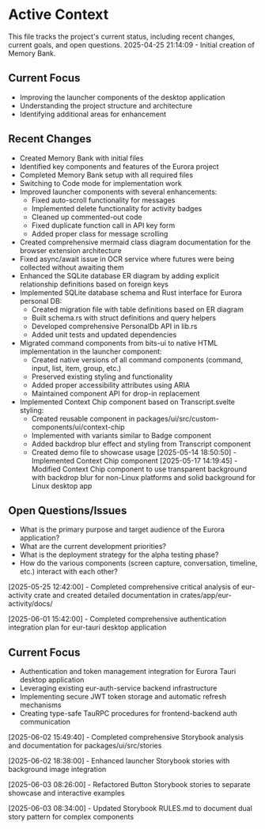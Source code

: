 # Active Context

This file tracks the project's current status, including recent changes, current goals, and open questions.
2025-04-25 21:14:09 - Initial creation of Memory Bank.

## Current Focus

- Improving the launcher components of the desktop application
- Understanding the project structure and architecture
- Identifying additional areas for enhancement

## Recent Changes

- Created Memory Bank with initial files
- Identified key components and features of the Eurora project
- Completed Memory Bank setup with all required files
- Switching to Code mode for implementation work
- Improved launcher components with several enhancements:
  - Fixed auto-scroll functionality for messages
  - Implemented delete functionality for activity badges
  - Cleaned up commented-out code
  - Fixed duplicate function call in API key form
  - Added proper class for message scrolling
- Created comprehensive mermaid class diagram documentation for the browser extension architecture
- Fixed async/await issue in OCR service where futures were being collected without awaiting them
- Enhanced the SQLite database ER diagram by adding explicit relationship definitions based on foreign keys
- Implemented SQLite database schema and Rust interface for Eurora personal DB:
  - Created migration file with table definitions based on ER diagram
  - Built schema.rs with struct definitions and query helpers
  - Developed comprehensive PersonalDb API in lib.rs
  - Added unit tests and updated dependencies
- Migrated command components from bits-ui to native HTML implementation in the launcher component:
  - Created native versions of all command components (command, input, list, item, group, etc.)
  - Preserved existing styling and functionality
  - Added proper accessibility attributes using ARIA
  - Maintained component API for drop-in replacement
- Implemented Context Chip component based on Transcript.svelte styling:
  - Created reusable component in packages/ui/src/custom-components/ui/context-chip
  - Implemented with variants similar to Badge component
  - Added backdrop blur effect and styling from Transcript component
  - Created demo file to showcase usage
    [2025-05-14 18:50:50] - Implemented Context Chip component
    [2025-05-17 14:19:45] - Modified Context Chip component to use transparent background with backdrop blur for non-Linux platforms and solid background for Linux desktop app

## Open Questions/Issues

- What is the primary purpose and target audience of the Eurora application?
- What are the current development priorities?
- What is the deployment strategy for the alpha testing phase?
- How do the various components (screen capture, conversation, timeline, etc.) interact with each other?

[2025-05-25 12:42:00] - Completed comprehensive critical analysis of eur-activity crate and created detailed documentation in crates/app/eur-activity/docs/

[2025-06-01 15:42:00] - Completed comprehensive authentication integration plan for eur-tauri desktop application

## Current Focus

- Authentication and token management integration for Eurora Tauri desktop application
- Leveraging existing eur-auth-service backend infrastructure
- Implementing secure JWT token storage and automatic refresh mechanisms
- Creating type-safe TauRPC procedures for frontend-backend auth communication

[2025-06-02 15:49:40] - Completed comprehensive Storybook analysis and documentation for packages/ui/src/stories

[2025-06-02 18:38:00] - Enhanced launcher Storybook stories with background image integration

[2025-06-03 08:26:00] - Refactored Button Storybook stories to separate showcase and interactive examples

[2025-06-03 08:34:00] - Updated Storybook RULES.md to document dual story pattern for complex components
